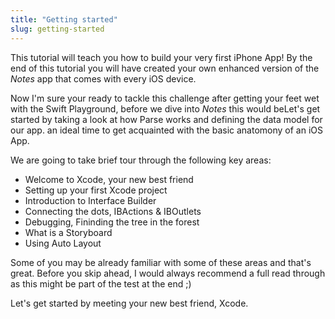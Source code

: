 ```yaml
---
title: "Getting started"
slug: getting-started
---     
```


This tutorial will teach you how to build your very first iPhone App! 
By the end of this tutorial you will have created your own enhanced version of the *Notes* app that comes with every iOS device.  

Now I'm sure your ready to tackle this challenge after getting your feet wet with the Swift Playground, before we dive into *Notes* this would beLet's get started by taking a look at how Parse works and defining the data model for our app. an ideal time to get acquainted 
with the basic anatomony of an iOS App. 

We are going to take brief tour through the following key areas:

- Welcome to Xcode, your new best friend
- Setting up your first Xcode project
- Introduction to Interface Builder
- Connecting the dots, IBActions & IBOutlets
- Debugging, Fininding the tree in the forest
- What is a Storyboard
- Using Auto Layout

Some of you may be already familiar with some of these areas and that's great. Before you skip ahead, I would always recommend a full read through
as this might be part of the test at the end ;)

Let's get started by meeting your new best friend, Xcode.